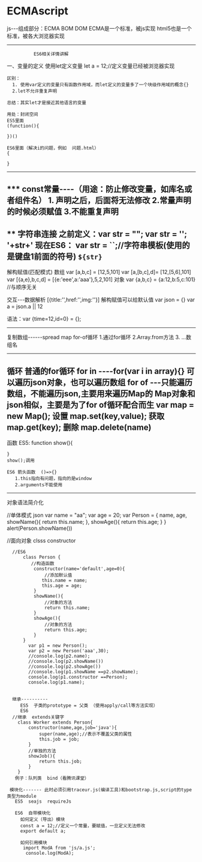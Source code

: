 # ECMAscript
js---组成部分：ECMA BOM  DOM
ECMA是一个标准，被js实现
html5也是一个标准，被各大浏览器实现

************************************************
              ES6相关详情讲解

一、变量的定义
    使用let定义变量    let a = 12;//定义变量已经被浏览器实现

    区别：
      1. 使用var定义的变量只有函数作用域，而let定义的变量多了一个块级作用域的概念{}
      2.let不允许重复声明

    总结：其实let才是接近其他语言的变量

    用处：封闭空间
    ES5里面
    (function(){

    })()

    ES6里面（解决i的问题，例如  问题.html）
    {

    }
-----------------------------------------------------
***  const常量----（用途：防止修改变量，如库名或者组件名）
       1. 声明之后，后面将无法修改
       2.常量声明的时候必须赋值
       3.不能重复声明
----------------------------------------------------------
**   字符串连接
   之前定义：var str = ""; var str = '';   '+str+'
   现在ES6： var str = ``;//字符串模板(使用的是键盘1前面的符号)   `${str}`
----------------------------------------------------------
解构赋值(匹配模式)
   数组
      var [a,b,c] = [12,5,101]  var [a,[b,c],d]= [12,[5,6],101]
      var [{a,e},b,c,d] = [{e:'eee',a:'aaa'},5,2,101]
   对象
   var {a,b,c} = {a:12,b:5,c:101} //与顺序无关

   交互---数据解析
    [{title:'',href:'',img:''}]
  解构赋值可以给默认值
  var json = {}
  var a = json.a || 12

  语法：var {time=12,id=0} = {};

-----------------------------------------------------------------
  复制数组------spread map for-of循环
        1.通过for循环
        2.Array.from方法
        3. ...数组名

 ---------------------------------------------------------------
 循环
     普通的for循环
     for in ----for(var i in array){} 可以遍历json对象，也可以遍历数组
     for of  ---只能遍历数组，不能遍历json,主要用来遍历Map的
     Map对象和json相似，主要是为了for of循环配合而生
     var map = new Map();
     设置 map.set(key,value);  获取  map.get(key); 删除 map.delete(name)
----------------------------------------------------------------------
函数
   ES5:
    function show(){

    }
    show();调用

    ES6 箭头函数  ()=>{}
       1.this指向有问题，指向的是window
       2.arguments不能使用
----------------------------------------------------------------
对象语法简介化

  //单体模式
  json
   var name = "aa";
          var age = 20;
          var Person = {
              name,
              age,
              showName(){
                  return this.name;
              },
              showAge(){
                  return this.age;
              }
          }
          alert(Person.showName())

   //面向对象
    clsss      constructor

      //ES6
          class Person {
             //构造函数
              constructor(name='default',age=0){
                  //添加默认值
                 this.name = name;
                 this.age = age;
              }
              showName(){
                  //对象的方法
                  return this.name;
              }
              showAge(){
                  //对象的方法
                  return this.age;
              }
          }
            var p1 = new Person();
            var p2 = new Person('aaa',30);
            //console.log(p2.name);
            //console.log(p2.showName())
            //console.log(p2.showAge())
            //console.log(p1.showName ==p2.showName);
            console.log(p1.constructor ==Person);
            console.log(p1.name);


      继承----------
         ES5  子类的prototype = 父类 （使用apply/call等方法实现）
         ES6
      //继承  extends关键字
        class Worker extends Person{
            constructor(name,age,job='java'){
                super(name,age);//表示不覆盖父类的属性
                this.job = job;
            }
            //单独的方法
            showJob(){
                return this.job;
            }
        }
       例子：队列类  bind（看腾讯课堂）

     模块化------- 此时必须引用traceur.js(编译工具)和bootstrap.js,script的type类型为module
       ES5  seajs  requireJs

       ES6  自带模块化
         如何定义（导出）模块
         const a = 12;//定义一个常量，要赋值，一旦定义无法修改
         export default a;

         如何引用模块
          import ModA from 'js/a.js';
           console.log(ModA);













